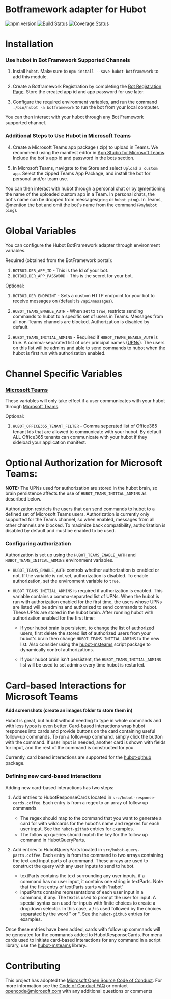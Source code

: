 # Botframework adapter for Hubot

[![npm version](https://badge.fury.io/js/hubot-botframework.svg)](https://badge.fury.io/js/hubot-botframework) [![Build Status](https://travis-ci.org/Microsoft/BotFramework-Hubot.svg?branch=master)](https://travis-ci.org/Microsoft/BotFramework-Hubot) [![Coverage Status](https://coveralls.io/repos/github/Microsoft/BotFramework-Hubot/badge.svg?branch=master)](https://coveralls.io/github/Microsoft/BotFramework-Hubot?branch=master)

# Installation
### Use hubot in Bot Framework Supported Channels
1. Install `hubot`. Make sure to `npm install --save hubot-botframework` to add this module. 

2. Create a Botframework Registration by completing the [Bot Registration Page](https://dev.botframework.com/bots/new). Store the created app id and app password for use later.

3. Configure the required environment variables, and run the command `./bin/hubot -a botframework` to run the bot from your local computer.

You can then interact with your hubot through any Bot Framework supported channel.

### Additional Steps to Use Hubot in [Microsoft Teams](https://products.office.com/en-US/microsoft-teams/)

4. Create a Microsoft Teams app package (.zip) to upload in Teams. We recommend using the manifest editor in [App Studio for Microsoft Teams](https://docs.microsoft.com/en-us/microsoftteams/platform/get-started/get-started-app-studio). Include the bot's app id and password in the bots section.

5. In Microsoft Teams, navigate to the Store and select `Upload a custom app`. Select the zipped Teams App Package, and install the bot for personal and/or team use.

You can then interact with hubot through a personal chat or by @mentioning the name of the uploaded custom app in a Team. In personal chats, the bot's name can be dropped from messages(`ping` or `hubot ping`). In Teams, @mention the bot and omit the bot's name from the command (`@myhubot ping`).

# Global Variables
You can configure the Hubot BotFramework adapter through environment variables.

Required (obtained from the BotFramework portal):
1. `BOTBUILDER_APP_ID` - This is the Id of your bot.
2. `BOTBUILDER_APP_PASSWORD` - This is the secret for your bot.

Optional:
1. `BOTBUILDER_ENDPOINT` - Sets a custom HTTP endpoint for your bot to receive messages on (default is `/api/messages`).

2. `HUBOT_TEAMS_ENABLE_AUTH` - When set to `true`, restricts sending commands to hubot to a specific set of users in Teams. Messages from all non-Teams channels are blocked. Authorization is disabled by default.

3. `HUBOT_TEAMS_INITIAL_ADMINS` - Required if `HUBOT_TEAMS_ENABLE_AUTH` is true. A comma-separated list of user principal names ([UPNs](https://docs.microsoft.com/en-us/windows/desktop/ADSchema/a-userprincipalname)). The users on this list will be admins and able to send commands to hubot when the hubot is first run with authorization enabled.

# Channel Specific Variables
### [Microsoft Teams](https://products.office.com/en-US/microsoft-teams/)
These variables will only take effect if a user communicates with your hubot through [Microsoft Teams](https://products.office.com/en-US/microsoft-teams/).

Optional:
1. `HUBOT_OFFICE365_TENANT_FILTER` - Comma seperated list of Office365 tenant Ids that are allowed to communicate with your hubot. By default ALL Office365 tenants can communicate with your hubot if they sideload your application manifest.

# Optional Authorization for Microsoft Teams:

**NOTE:** The UPNs used for authorization are stored in the hubot brain, so brain persistence affects the use of `HUBOT_TEAMS_INITIAL_ADMINS` as described below.

Authorization restricts the users that can send commands to hubot to a defined set of Microsoft Teams users. Authorization is currently only supported for the Teams channel, so when enabled, messages from all other channels are blocked. To maximize back compatibility, authorization is disabled by default and must be enabled to be used.

### Configuring authorization
Authorization is set up using the `HUBOT_TEAMS_ENABLE_AUTH` and `HUBOT_TEAMS_INITIAL_ADMINS` environment variables.

* `HUBOT_TEAMS_ENABLE_AUTH` controls whether authorization is enabled or not. If the variable is not set, authorization is disabled. To enable authorization, set the environment variable to `true`.

* `HUBOT_TEAMS_INITIAL_ADMINS` is required if authorization is enabled. This variable contains a comma-separated list of UPNs. When the hubot is run with authorization enabled for the first time, the users whose UPNs are listed will be admins and authorized to send commands to hubot. These UPNs are stored in the hubot brain. After running hubot with authorization enabled for the first time:

    - If your hubot brain is persistent, to change the list of authorized users, first delete the stored list of authorized users from your hubot's brain then change `HUBOT_TEAMS_INITIAL_ADMINS` to the new list. Also consider using the [hubot-msteams](https://github.com/jayongg/TeamsHubot) script package to dynamically control authorizations.

    - If your hubot brain isn't persistent, the `HUBOT_TEAMS_INITIAL_ADMINS` list will be used to set admins every time hubot is restarted.

# Card-based Interactions for Microsoft Teams

**Add screenshots (create an images folder to store them in)**

Hubot is great, but hubot without needing to type in whole commands and with less typos is even better. Card-based interactions wrap hubot responses into cards and provide buttons on the card containing useful follow-up commands. To run a follow-up command, simply click the button with the command. If user input is needed, another card is shown with fields for input, and the rest of the command is constructed for you.

Currently, card based interactions are supported for the [hubot-github](https://github.com/hydal/hubot-github) package.

### Defining new card-based interactions

Adding new card-based interactions has two steps:

1. Add entries to HubotResponseCards located in `src/hubot-response-cards.coffee`. Each entry is from a regex to an array of follow up commands.
    * The regex should map to the command that you want to generate a card for with wildcards for the hubot's name and regexes for each user input. See the `hubot-github` entries for examples.
    * The follow up queries should match the key for the follow up command in HubotQueryParts.

2. Add entries to HubotQueryParts located in `src/hubot-query-parts.coffee`. Each entry is from the command to two arrays containing the text and input parts of a command. These arrays are used to construct the query with any user inputs to send to hubot.
    * textParts contains the text surrounding any user inputs, if a command has no user input, it contains one string in textParts. Note that the first entry of textParts starts with 'hubot'
    * inputParts contains representations of each user input in a command, if any. The text is used to prompt the user for input.
    A special syntax can used for inputs with finite choices to create a dropdown selector. In this case, a / is used followed by the choices separated by the word " or ". See the `hubot-github` entries for examples.
    
Once these entries have been added, cards with follow up commands will be generated for the commands added to HubotResponseCards. For menu cards used to initiate card-based interactions for any command in a script library, use the [hubot-msteams](https://github.com/jayongg/TeamsHubot) library.

# Contributing
This project has adopted the [Microsoft Open Source Code of Conduct](https://opensource.microsoft.com/codeofconduct/). For more information see the [Code of Conduct FAQ](https://opensource.microsoft.com/codeofconduct/faq/) or contact [opencode@microsoft.com](mailto:opencode@microsoft.com) with any additional questions or comments
